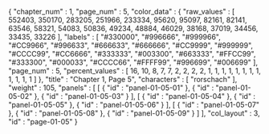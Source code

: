 {
  "chapter_num" : 1,
  "page_num" : 5,
  "color_data" : {
    "raw_values" : [
      552403,
      350170,
      283205,
      251966,
      233334,
      95620,
      95097,
      82161,
      82141,
      63546,
      58321,
      54083,
      50836,
      49234,
      48884,
      46029,
      38168,
      37019,
      34456,
      33435,
      33226
    ],
    "labels" : [
      "#330000",
      "#996666",
      "#999966",
      "#CC9966",
      "#996633",
      "#666633",
      "#666666",
      "#CC9999",
      "#999999",
      "#CCCC99",
      "#CC6666",
      "#333333",
      "#003300",
      "#663333",
      "#FFCC99",
      "#333300",
      "#000033",
      "#CCCC66",
      "#FFFF99",
      "#996699",
      "#006699"
    ],
    "page_num" : 5,
    "percent_values" : [
      16,
      10,
      8,
      7,
      7,
      2,
      2,
      2,
      2,
      1,
      1,
      1,
      1,
      1,
      1,
      1,
      1,
      1,
      1,
      1,
      1
    ]
  },
  "title" : "Chapter 1, Page 5",
  "characters" : [
    "rorschach"
  ],
  "weight" : 105,
  "panels" : [
    [
      {
        "id" : "panel-01-05-01"
      },
      {
        "id" : "panel-01-05-02"
      },
      {
        "id" : "panel-01-05-03"
      }
    ],
    [
      {
        "id" : "panel-01-05-04"
      },
      {
        "id" : "panel-01-05-05"
      },
      {
        "id" : "panel-01-05-06"
      }
    ],
    [
      {
        "id" : "panel-01-05-07"
      },
      {
        "id" : "panel-01-05-08"
      },
      {
        "id" : "panel-01-05-09"
      }
    ]
  ],
  "col_layout" : 3,
  "id" : "page-01-05"
}
